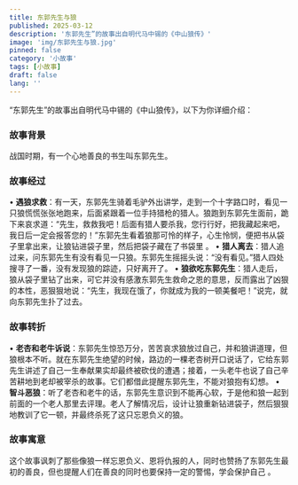 ```yaml
---
title: 东郭先生与狼
published: 2025-03-12
description: '东郭先生”的故事出自明代马中锡的《中山狼传》'
image: 'img/东郭先生与狼.jpg'
pinned: false
category: '小故事'
tags: [小故事]
draft: false 
lang: ''
---
```

“东郭先生”的故事出自明代马中锡的《中山狼传》，以下为你详细介绍：

### 故事背景
战国时期，有一个心地善良的书生叫东郭先生。

### 故事经过
 • **遇狼求救**：有一天，东郭先生骑着毛驴外出讲学，走到一个十字路口时，看见一只狼慌慌张张地跑来，后面紧跟着一位手持猎枪的猎人。狼跑到东郭先生面前，跪下来哀求道：“先生，救救我吧！后面有猎人要杀我，您行行好，把我藏起来吧，我日后一定会报答您的！”东郭先生看着狼那可怜的样子，心生怜悯，便把书从袋子里拿出来，让狼钻进袋子里，然后把袋子藏在了书袋里 。
 • **猎人离去**：猎人追过来，问东郭先生有没有看见一只狼。东郭先生摇摇头说：“没有看见。”猎人四处搜寻了一番，没有发现狼的踪迹，只好离开了。
 • **狼欲吃东郭先生**：猎人走后，狼从袋子里钻了出来，可它并没有感激东郭先生救命之恩的意思，反而露出了凶狠的本性，恶狠狠地说：“先生，我现在饿了，你就成为我的一顿美餐吧！”说完，就向东郭先生扑了过去。

### 故事转折
 • **老杏和老牛诉说**：东郭先生惊恐万分，苦苦哀求狼放过自己，并和狼讲道理，但狼根本不听。就在东郭先生绝望的时候，路边的一棵老杏树开口说话了，它给东郭先生讲述了自己一生奉献果实却最终被砍伐的遭遇；接着，一头老牛也说了自己辛苦耕地到老却被宰杀的故事。它们都借此提醒东郭先生，不能对狼抱有幻想。 
 • **智斗恶狼**：听了老杏和老牛的话，东郭先生意识到不能再心软，于是他和狼一起到前面的一个老人那里去评理。老人了解情况后，设计让狼重新钻进袋子，然后狠狠地教训了它一顿，并最终杀死了这只忘恩负义的狼。

### 故事寓意
这个故事讽刺了那些像狼一样忘恩负义、恩将仇报的人，同时也赞扬了东郭先生最初的善良，但也提醒人们在善良的同时也要保持一定的警惕，学会保护自己 。